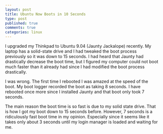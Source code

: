 ```yaml
---
layout: post
title: Ubuntu Now Boots in 10 Seconds
type: post
published: true
comments: true
categories: linux
---
```

I upgraded my Thinkpad to Ubuntu 9.04 (Jaunty Jackalope) recently.  My laptop has a solid-state drive and I had tweaked the boot process previously so it was down to 15 seconds.  I had heard that Jaunty had drastically decrease the boot time, but I figured my computer could not boot much faster than it already had since I had modified the boot process drastically.

I was wrong.  The first time I rebooted I was amazed at the speed of the boot.  My boot logger recorded the boot as taking 8 seconds.  I have rebooted once more since I installed Jaunty and that boot only took 7 seconds.

The main reason the boot time is so fast is due to my solid state drive.  That is how I got my boot down to 15 seconds before.  However, 7 seconds is a ridiculously fast boot time in my opinion.  Especially since it seems like it takes only about 3 seconds until my login manager is loaded and waiting for me.
